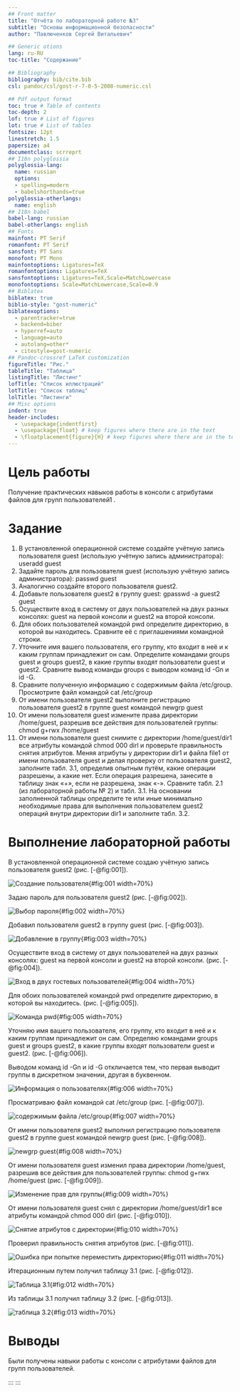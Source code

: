 ```yaml
---
## Front matter
title: "Отчёта по лабораторной работе №3"
subtitle: "Основы информационной безопасности"
author: "Павлюченков Сергей Витальевич"

## Generic otions
lang: ru-RU
toc-title: "Содержание"

## Bibliography
bibliography: bib/cite.bib
csl: pandoc/csl/gost-r-7-0-5-2008-numeric.csl

## Pdf output format
toc: true # Table of contents
toc-depth: 2
lof: true # List of figures
lot: true # List of tables
fontsize: 12pt
linestretch: 1.5
papersize: a4
documentclass: scrreprt
## I18n polyglossia
polyglossia-lang:
  name: russian
  options:
  - spelling=modern
  - babelshorthands=true
polyglossia-otherlangs:
  name: english
## I18n babel
babel-lang: russian
babel-otherlangs: english
## Fonts
mainfont: PT Serif
romanfont: PT Serif
sansfont: PT Sans
monofont: PT Mono
mainfontoptions: Ligatures=TeX
romanfontoptions: Ligatures=TeX
sansfontoptions: Ligatures=TeX,Scale=MatchLowercase
monofontoptions: Scale=MatchLowercase,Scale=0.9
## Biblatex
biblatex: true
biblio-style: "gost-numeric"
biblatexoptions:
  - parentracker=true
  - backend=biber
  - hyperref=auto
  - language=auto
  - autolang=other*
  - citestyle=gost-numeric
## Pandoc-crossref LaTeX customization
figureTitle: "Рис."
tableTitle: "Таблица"
listingTitle: "Листинг"
lofTitle: "Список иллюстраций"
lotTitle: "Список таблиц"
lolTitle: "Листинги"
## Misc options
indent: true
header-includes:
  - \usepackage{indentfirst}
  - \usepackage{float} # keep figures where there are in the text
  - \floatplacement{figure}{H} # keep figures where there are in the text
---
```


# Цель работы

Получение практических навыков работы в консоли с атрибутами файлов для групп пользователей1
.


# Задание

1. В установленной операционной системе создайте учётную запись пользователя guest (использую учётную запись администратора):
useradd guest
2. Задайте пароль для пользователя guest (использую учётную запись администратора):
passwd guest
3. Аналогично создайте второго пользователя guest2.
4. Добавьте пользователя guest2 в группу guest:
gpasswd -a guest2 guest
5. Осуществите вход в систему от двух пользователей на двух разных консолях: guest на первой консоли и guest2 на второй консоли.
6. Для обоих пользователей командой pwd определите директорию, в которой вы находитесь. Сравните её с приглашениями командной строки.
7. Уточните имя вашего пользователя, его группу, кто входит в неё
и к каким группам принадлежит он сам. Определите командами
groups guest и groups guest2, в какие группы входят пользователи guest и guest2. Сравните вывод команды groups с выводом команд
id -Gn и id -G.
8. Сравните полученную информацию с содержимым файла /etc/group.
Просмотрите файл командой
cat /etc/group
9. От имени пользователя guest2 выполните регистрацию пользователя
guest2 в группе guest командой
newgrp guest
10. От имени пользователя guest измените права директории /home/guest,
разрешив все действия для пользователей группы:
chmod g+rwx /home/guest
11. От имени пользователя guest снимите с директории /home/guest/dir1
все атрибуты командой
chmod 000 dirl  и проверьте правильность снятия атрибутов.
Меняя атрибуты у директории dir1 и файла file1 от имени пользователя guest и делая проверку от пользователя guest2, заполните табл. 3.1,
определив опытным путём, какие операции разрешены, а какие нет. Если операция разрешена, занесите в таблицу знак «+», если не разрешена,
знак «-».
Сравните табл. 2.1 (из лабораторной работы № 2) и табл. 3.1.
На основании заполненной таблицы определите те или иные минимально необходимые права для выполнения пользователем guest2 операций
внутри директории dir1 и заполните табл. 3.2.




# Выполнение лабораторной работы

В установленной операционной системе создаю учётную запись пользователя guest2 (рис. [-@fig:001]).

![Создание пользователя](image/1.png){#fig:001 width=70%}

Задаю пароль для пользователя guest2 (рис. [-@fig:002]).

![Выбор пароля](image/2.png){#fig:002 width=70%}

Добавил пользователя guest2 в группу guest (рис. [-@fig:003]).

![Добавление в группу](image/3.png){#fig:003 width=70%}

Осуществите вход в систему от двух пользователей на двух разных консолях: guest на первой консоли и guest2 на второй консоли. (рис. [-@fig:004]).

![Вход в двух гостевых пользователей](image/4.png){#fig:004 width=70%}

Для обоих пользователей командой pwd определите директорию, в которой вы находитесь. (рис. [-@fig:005]).

![Команда pwd](image/5.png){#fig:005 width=70%}

Уточняю имя вашего пользователя, его группу, кто входит в неё
и к каким группам принадлежит он сам. Определяю командами
groups guest и groups guest2, в какие группы входят пользователи guest и guest2. (рис. [-@fig:006]).

Выводом команд id -Gn и id -G откличается тем, что первая выводит группы в дискретном значении, другая в буквенном.

![Информация о пользователях](image/6.png){#fig:006 width=70%}


Просматриваю файл командой
cat /etc/group (рис. [-@fig:007]).

![содержимым файла /etc/group](image/7.png){#fig:007 width=70%}

От имени пользователя guest2 выполнил регистрацию пользователя
guest2 в группе guest командой
newgrp guest (рис. [-@fig:008]).

![newgrp guest](image/8.png){#fig:008 width=70%}

От имени пользователя guest изменил права директории /home/guest,
разрешив все действия для пользователей группы:
chmod g+rwx /home/guest (рис. [-@fig:009]).

![Изменение прав для группы](image/9.png){#fig:009 width=70%}

От имени пользователя guest снял с директории /home/guest/dir1
все атрибуты командой
chmod 000 dirl (рис. [-@fig:010]).

![Снятие атрибутов с директории](image/10.png){#fig:010 width=70%}

Проверил правильность снятия атрибутов (рис. [-@fig:011]).

![Ошибка при попытке переместить директорию](image/11.png){#fig:011 width=70%}

Итерационным путем получил таблицу 3.1 (рис. [-@fig:012]).

![Таблица 3.1](image/12.png){#fig:012 width=70%}

Из таблицы 3.1 получил таблицу 3.2 (рис. [-@fig:013]).

![таблица 3.2](image/13.png){#fig:013 width=70%}




# Выводы

Были получены навыки работы с консоли  с атрибутами файлов для групп пользователей.


::: 
:::